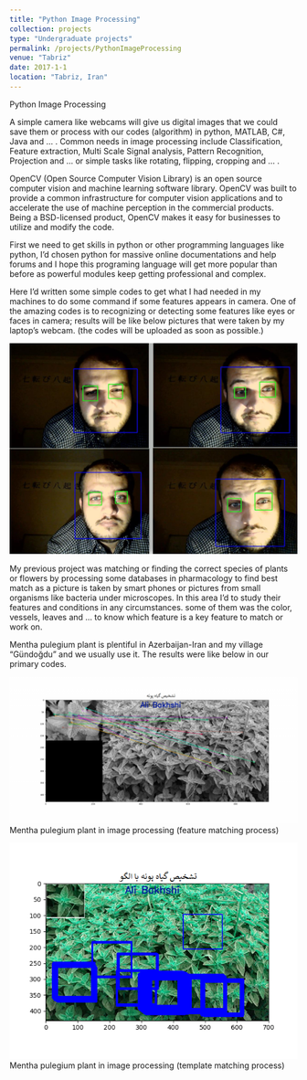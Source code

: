 ```yaml
---
title: "Python Image Processing"
collection: projects
type: "Undergraduate projects"
permalink: /projects/PythonImageProcessing
venue: "Tabriz"
date: 2017-1-1
location: "Tabriz, Iran"
---
```


Python Image Processing

A simple camera like webcams will give us digital images that we could save them or process with our codes (algorithm) in python, MATLAB, C#, Java and … .
Common needs in image processing include Classification, Feature extraction, Multi Scale Signal analysis, Pattern Recognition, Projection and … or simple tasks like rotating, flipping, cropping and … .

OpenCV (Open Source Computer Vision Library) is an open source computer vision and machine learning software library. OpenCV was built to provide a common infrastructure for computer vision applications and to accelerate the use of machine perception in the commercial products. Being a BSD-licensed product, OpenCV makes it easy for businesses to utilize and modify the code.

First we need to get skills in python or other programming languages like python, I’d chosen python for massive online documentations and help forums and I hope this programing language will get more popular than before as powerful modules keep getting professional and complex.

Here I’d written some simple codes to get what I had needed in my machines to do some command if some features appears in camera.
One of the amazing codes is to recognizing or detecting some features like eyes or faces in camera; results will be like below pictures that were taken by my laptop’s webcam. (the codes will be uploaded as soon as possible.)

![EyeFacedetection.png](/images/projects/EyeFacedetection.png)

My previous project was matching or finding the correct species of plants or flowers by processing some databases in pharmacology to find best match as a picture is taken by smart phones or pictures from small organisms like bacteria under microscopes. In this area I’d to study their features and conditions in any circumstances. some of them was the color, vessels, leaves and … to know which feature is a key feature to match or work on.

Mentha pulegium plant is plentiful in Azerbaijan-Iran and my village “Gündoğdu” and we usually use it. The results were like below in our primary codes.

![Menthapulegium.png](/images/projects/Menthapulegium.png)
Mentha pulegium plant in image processing (feature matching process)

![Menthapulegium2.png](/images/projects/Menthapulegium2.png)
Mentha pulegium plant in image processing (template matching process)
